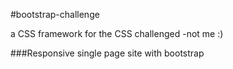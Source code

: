 #bootstrap-challenge

a CSS framework for the CSS challenged  -not me :)

###Responsive single page site with bootstrap
